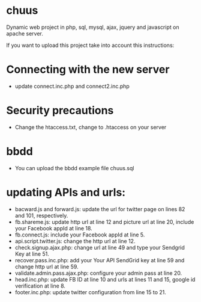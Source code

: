 # chuus

Dynamic web project in php, sql, mysql, ajax, jquery and javascript on apache server. 

If you want to upload this project take into account this instructions:

# Connecting with the new server

- update connect.inc.php and connect2.inc.php

# Security precautions

- Change the htaccess.txt, change to .htaccess on your server

# bbdd 
- You can upload the bbdd example file chuus.sql 

# updating APIs and urls:

- bacward.js and forward.js:  update the url for twitter page on lines 82 and 101, respectively.
- fb.shareme.js:              update  http url at line 12 and picture url at line 20, include your Facebook appId at line 18.
- fb.connect.js:              include your Facebook appId at line 5.
- api.script.twitter.js:      change the http url at line 12.
- check.signup.ajax.php:      change url at line 49 and type your Sendgrid Key at line 51.
- recover.pass.inc.php:       add your Your API SendGrid key at line 59 and change http url at line 59.
- validate.admin.pass.ajax.php: configure your admin pass at line 20.
- head.inc.php:               update FB ID at line 10 and urls at lines 11 and 15, google id verification at line 8.
- footer.inc.php:             update twitter configuration from line 15 to 21.
